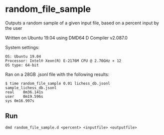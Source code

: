 # random_file_sample
Outputs a random sample of a given input file, based on a percent input by the user

Written on Ubuntu 19.04 using DMD64 D Compiler v2.087.0

System settings:
```
OS: Ubuntu 19.04
Processor: Intel® Xeon(R) E-2176M CPU @ 2.70GHz × 12 
OS type: 64-bit
```

Ran on a 28GB .jsonl file with the following results:

```
$ time random_file_sample 0.01 lichess_db.jsonl sample_lichess_db.jsonl
real	0m36.141s
user	0m19.596s
sys	0m16.997s
```

## Run
`dmd random_file_sample.d <percent> <inputfile> <outputfile>`
